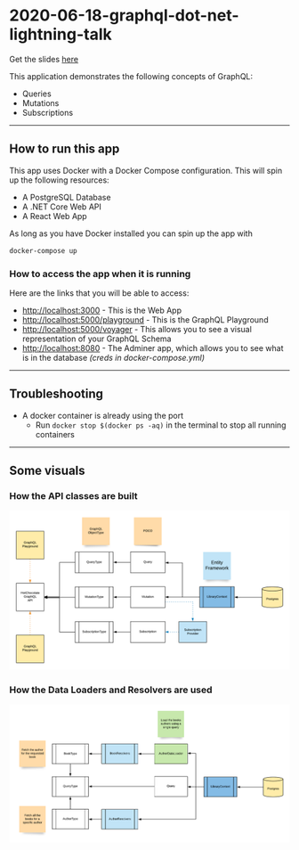 # 2020-06-18-graphql-dot-net-lightning-talk

Get the slides [here](https://docs.google.com/presentation/d/e/2PACX-1vRXGBM3i3cEvcldUK7y3DDupmd2oXrX1RH_LKhNuFNM4u7-ta4-WMNRXo51pGnBapLfzueYkHh24y5Y/pub?start=false&loop=false&delayms=3000)

This application demonstrates the following concepts of GraphQL:

- Queries
- Mutations
- Subscriptions

---

## How to run this app

This app uses Docker with a Docker Compose configuration. This will spin up the following resources:

- A PostgreSQL Database
- A .NET Core Web API
- A React Web App

As long as you have Docker installed you can spin up the app with

```bash
docker-compose up
```

### How to access the app when it is running

Here are the links that you will be able to access:

- [http://localhost:3000]() - This is the Web App
- [http://localhost:5000/playground]() - This is the GraphQL Playground
- [http://localhost:5000/voyager]() - This allows you to see a visual representation of your GraphQL Schema
- [http://localhost:8080]() - The Adminer app, which allows you to see what is in the database _(creds in docker-compose.yml)_

---

## Troubleshooting

- A docker container is already using the port
  - Run `docker stop $(docker ps -aq)` in the terminal to stop all running containers

---

## Some visuals

### How the API classes are built

![API High Level Overview](images/api-high-level-overview.png)

### How the Data Loaders and Resolvers are used

![Data Loaders and Resolvers](images/data-loaders-and-resolvers.png)
